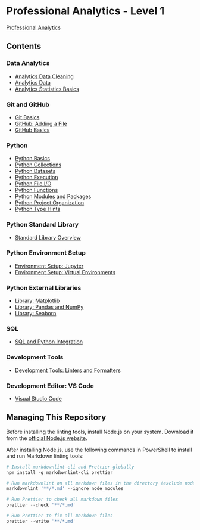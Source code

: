# Professional Analytics - Level 1

[Professional Analytics](https://github.com/denisecase/pro-analytics)

## Contents

### Data Analytics

- [Analytics Data Cleaning](analytics-data-cleaning.md)
- [Analytics Data](analytics-data.md)
- [Analytics Statistics Basics](analytics-statistics-basics.md)

### Git and GitHub

- [Git Basics](git-basics.md)
- [GitHub: Adding a File](github-add-file.md)
- [GitHub Basics](github-basics.md)

### Python

- [Python Basics](python-basics.md)
- [Python Collections](python-collections.md)
- [Python Datasets](python-datasets.md)
- [Python Execution](python-execution.md)
- [Python File I/O](python-file-io.md)
- [Python Functions](python-functions.md)
- [Python Modules and Packages](python-modules-packages.md)
- [Python Project Organization](python-project-organization.md)
- [Python Type Hints](python-type-hints.md)

### Python Standard Library

- [Standard Library Overview](std-lib.md)

### Python Environment Setup

- [Environment Setup: Jupyter](env-jupyter.md)
- [Environment Setup: Virtual Environments](env-virtual.md)

### Python External Libraries

- [Library: Matplotlib](lib-matplotlib.md)
- [Library: Pandas and NumPy](lib-pandas-numpy.md)
- [Library: Seaborn](lib-seaborn.md)

### SQL

- [SQL and Python Integration](sql-python-integration.md)

### Development Tools

- [Development Tools: Linters and Formatters](dev-tools-linters-formatters.md)

### Development Editor: VS Code

- [Visual Studio Code](vscode.md)

## Managing This Repository

Before installing the linting tools, install Node.js on your system.
Download it from the [official Node.js website](https://nodejs.org/).

After installing Node.js,
use the following commands in PowerShell to install and run Markdown linting tools:

```powershell
# Install markdownlint-cli and Prettier globally
npm install -g markdownlint-cli prettier

# Run markdownlint on all markdown files in the directory (exclude node_modules)
markdownlint '**/*.md' --ignore node_modules

# Run Prettier to check all markdown files
prettier --check '**/*.md'

# Run Prettier to fix all markdown files
prettier --write '**/*.md'
```
